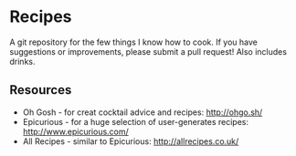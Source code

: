 Recipes
=======

A git repository for the few things I know how to cook. If you have suggestions or improvements, please submit a pull request! Also includes drinks.

Resources
---------

- Oh Gosh - for creat cocktail advice and recipes: <http://ohgo.sh/>
- Epicurious - for a huge selection of user-generates recipes: http://www.epicurious.com/
- All Recipes - similar to Epicurious: http://allrecipes.co.uk/
